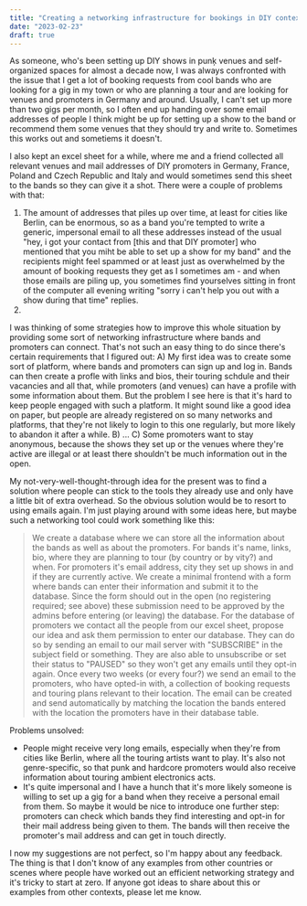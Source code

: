 ```yaml
---
title: "Creating a networking infrastructure for bookings in DIY contexts"
date: "2023-02-23"
draft: true
---
```


As someone, who's been setting up DIY shows in punķ venues and self-organized spaces for almost a decade now, I was always confronted with the issue that I get a lot of booking requests from cool bands who are looking for a gig in my town or who are planning a tour and are looking for venues and promoters in Germany and around. Usually, I can't set up more than two gigs per month, so I often end up handing over some email addresses of people I think might be up for setting up a show to the band or recommend them some venues that they should try and write to. Sometimes this works out and sometiems it doesn't. 

I also kept an excel sheet for a while, where me and a friend collected all relevant venues and mail addresses of DIY promoters in Germany, France, Poland and Czech Republic and Italy and would sometimes send this sheet to the bands so they can give it a shot. There were a couple of problems with that: 
1) The amount of addresses that piles up over time, at least for cities like Berlin, can be enormous, so as a band you're tempted to write a generic, impersonal email to all these addresses instead of the usual "hey, i got your contact from [this and that DIY promoter] who mentioned that you miht be able to set up a show for my band" and the recipients might feel spammed or at least just as overwhelmed by the amount of booking requests they get as I sometimes am - and when those emails are piling up, you sometimes find yourselves sitting in front of the computer all evening writing "sorry i can't help you out with a show during that time" replies.
2) 

I was thinking of some strategies how to improve this whole situation by providing some sort of networking infrastructure where bands and promoters can connect. That's not such an easy thing to do since there's certain requirements that I figured out:
A) My first idea was to create some sort of platform, where bands and promoters can sign up and log in. Bands can then create a profle with links and bios, their touring schdule and their vacancies and all that, while promoters (and venues) can have a profile with some information about them. But the problem I see here is that it's hard to keep people engaged with such a platform. It might sound like a good idea on paper, but people are already registered on so many networks and platforms, that they're not likely to login to this one regularly, but more likely to abandon it after a while. 
B) ...
C) Some promoters want to stay anonymous, because the shows they set up or the venues where they're active are illegal or at least there shouldn't be much information out in the open.

My not-very-well-thought-through idea for the present was to find a solution where people can stick to the tools they already use and only  have a little bit of extra overhead. So the obvious solution would be to resort to using emails again. I'm just playing around with some ideas here, but maybe such a networking tool could work something like this:
> We create a database where we can store all the information about the bands as well as about the promoters. 
    For bands it's name, links, bio, where they are planning to tour (by country or by vity?) and when.
    For promoters it's email address, city they set up shows in and if they are currently active.
> We create a minimal frontend with a form where bands can enter their information and submit it to the database. Since the form should out in the open (no registering required; see above) these submission need to be approved by the admins before entering (or leaving) the database.
> For the database of promoters we contact all the people from our excel sheet, propose our idea and ask them permission to enter our database. They can do so by sending an email to our mail server with "SUBSCRIBE" in the subject field or something. They are also able to unsubscribe or set their status to "PAUSED" so they won't get any emails until they opt-in again.
> Once every two weeks (or every four?) we send an email to the promoters, who have opted-in with, a collection of booking requests and touring plans relevant to their location. The email can be created and send automatically by matching the location the bands entered with the location the promoters have in their database table. 

Problems unsolved:
* People might receive very long emails, especially when they're from cities like Berlin, where all the touring artists want to play. It's also not genre-specific, so that punk and hardcore promoters would also receive information about touring ambient electronics acts.
* It's quite impersonal and I have a hunch that it's more likely someone is willing to set up a gig for a band when they receive a personal email from them. So maybe it would be nice to introduce one further step: promoters can check which bands they find interesting and opt-in for their mail address being given to them. The bands will then receive the promoter's mail address and can get in touch directly. 

I now my suggestions are not perfect, so I'm happy about any feedback. The thing is that I don't know of any examples from other countries or scenes where people have worked out an efficient networking strategy and it's tricky to start at zero. If anyone got ideas to share about this or examples from other contexts, please let me know. 